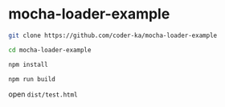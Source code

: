 # mocha-loader-example

```bash
git clone https://github.com/coder-ka/mocha-loader-example

cd mocha-loader-example

npm install

npm run build
```

open `dist/test.html`
